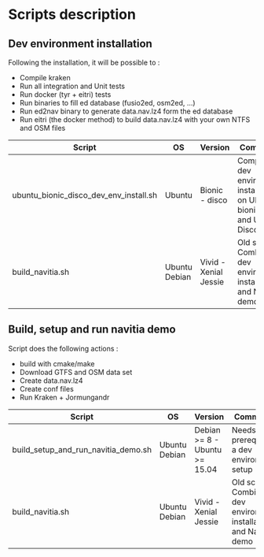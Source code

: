 # Scripts description

## Dev environment installation

Following the installation, it will be possible to :
 - Compile kraken
 - Run all integration and Unit tests
 - Run docker (tyr + eitri) tests
 - Run binaries to fill ed database (fusio2ed, osm2ed, ...)
 - Run ed2nav binary to generate data.nav.lz4 form the ed database
 - Run eitri (the docker method) to build data.nav.lz4 with your own NTFS and OSM files

Script                                   | OS                | Version                           | Comments
-----------------------------------------|-------------------|-----------------------------------|--------------------------
ubuntu_bionic_disco_dev_env_install.sh   | Ubuntu            | Bionic - disco                    | Complete dev environment installation on Ubuntu bionic LTS and Ubuntu Disco.
build_navitia.sh                         | Ubuntu<br>Debian  | Vivid - Xenial<br>Jessie          | Old script. Combine dev environment installation and Navitia demo

## Build, setup and run navitia demo

Script does the following actions :
- build with cmake/make
- Download GTFS and OSM data set
- Create data.nav.lz4
- Create conf files
- Run Kraken + Jormungandr

Script                                   | OS                | Version                           | Comments
-----------------------------------------|-------------------|-----------------------------------|---------------------------
build_setup_and_run_navitia_demo.sh      | Ubuntu<br>Debian  | Debian >= 8 - Ubuntu >= 15.04     | Needs as a prerequisite, a dev environment setup
build_navitia.sh                         | Ubuntu<br>Debian  | Vivid - Xenial<br>Jessie          | Old script. Combine dev environment installation and Navitia demo
